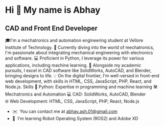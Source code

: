 Hi 👋 My name is Abhay
======================

CAD and Front End Developer
---------------------------

🎓I'm a mechatronics and automation engineering student at Vellore Institute of Technology. 
🤖 Currently diving into the world of mechatronics, I'm passionate about integrating mechanical engineering with electronics and software. 
💻 Proficient in Python, I leverage its power for various applications, including machine learning. 
🚀 Alongside my academic pursuits, I excel in CAD software like SolidWorks, AutoCAD, and Blender, bringing designs to life. 
💡 On the digital frontier, I'm well-versed in front-end web development, with skills in HTML, CSS, JavaScript, PHP, React, and Node.js. 
 Skills 
 🐍 Python: Expertise in programming and machine learning 
 🛠️ Mechatronics and Automation 
 💻 CAD: SolidWorks, AutoCAD, Blender  
 🌐 Web Development: HTML, CSS, JavaScript, PHP, React, Node.js

* ✉️  You can contact me at [abhay.ash.01@gmail.com](mailto:abhay.ash.01@gmail.com)
* 🧠  I'm learning Robot Operating System (ROS2) and Adobe XD
